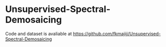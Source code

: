 # Unsupervised-Spectral-Demosaicing
Code and dataset is avaliable at https://github.com/fkmajiji/Unsupervised-Spectral-Demosaicing 
